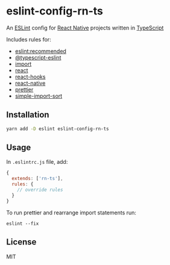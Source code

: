 # eslint-config-rn-ts

An [ESLint](https://eslint.org/) config for [React Native](https://facebook.github.io/react-native/) projects written in [TypeScript](https://www.typescriptlang.org/)

Includes rules for:
* [eslint:recommended](https://eslint.org/docs/rules/)
* [@typescript-eslint](https://github.com/typescript-eslint/typescript-eslin)
* [import](https://www.npmjs.com/package/eslint-plugin-import)
* [react](https://github.com/yannickcr/eslint-plugin-react)
* [react-hooks](https://www.npmjs.com/package/eslint-plugin-react-hooks)
* [react-native](https://github.com/intellicode/eslint-plugin-react-native)
* [prettier](https://github.com/prettier/eslint-config-prettier)
* [simple-import-sort](https://github.com/lydell/eslint-plugin-simple-import-sort)

## Installation

```sh
yarn add -D eslint eslint-config-rn-ts
```

## Usage

In `.eslintrc.js` file, add:

```js
{
  extends: ['rn-ts'],
  rules: {
    // override rules
  }
}
```

To run prettier and rearrange import statements run:

```
eslint --fix
```

## License

MIT
